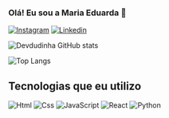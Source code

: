 
### Olá! Eu sou a Maria Eduarda 🤚

[![Instagram](https://img.shields.io/badge/Instagram-E4405F?style=for-the-badge&logo=instagram&logoColor=white)](https://instagram.com/devdudinha)
[![Linkedin](https://img.shields.io/badge/LinkedIn-0077B5?style=for-the-badge&logo=linkedin&logoColor=white)](https://www.linkedin.com/in/maria-eduarda-de-almeida-404991282?utm_source=share&utm_campaign=share_via&utm_content=profile&utm_medium=ios_app)

![Devdudinha GitHub stats](https://github-readme-stats.vercel.app/api?username=devdudinha&show_icons=true&theme=radical)

![Top Langs](https://github-readme-stats.vercel.app/api/top-langs/?username=devdudinha&langs_count=8)

## Tecnologias que eu utilizo

![Html](https://img.shields.io/badge/HTML5-E34F26?style=for-the-badge&logo=html5&logoColor=white)
![Css](https://img.shields.io/badge/CSS3-1572B6?style=for-the-badge&logo=css3&logoColor=white)
![JavaScript](https://img.shields.io/badge/JavaScript-F7DF1E?style=for-the-badge&logo=javascript&logoColor=black)
![React](https://img.shields.io/badge/React-20232A?style=for-the-badge&logo=react&logoColor=61DAFB)
![Python](https://img.shields.io/badge/Python-14354C?style=for-the-badge&logo=python&logoColor=white)


